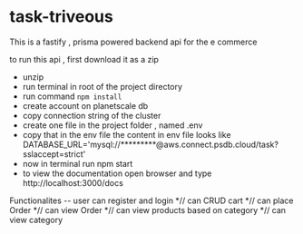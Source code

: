 # task-triveous

This is a fastify , prisma powered backend api for the e commerce 

to run this api , first download it as a zip
* unzip 
* run terminal in root of the project directory 
* run command `npm install`
* create account on planetscale db 
* copy connection string of the cluster 
* create one file in the project folder , named .env
* copy that in the env file the content in env file looks like DATABASE_URL='mysql://*********@aws.connect.psdb.cloud/task?sslaccept=strict'
* now in terminal run npm start 
* to view the documentation open browser and type http://localhost:3000/docs

Functionalites -- user can register and login
*// can CRUD cart
*// can place Order
*// can view Order
*// can view products based on category
*// can view category
